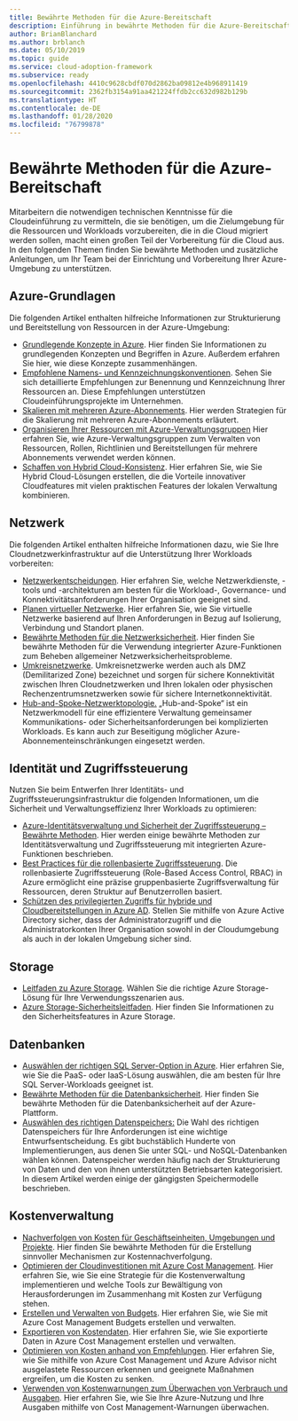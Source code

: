 ```yaml
---
title: Bewährte Methoden für die Azure-Bereitschaft
description: Einführung in bewährte Methoden für die Azure-Bereitschaft
author: BrianBlanchard
ms.author: brblanch
ms.date: 05/10/2019
ms.topic: guide
ms.service: cloud-adoption-framework
ms.subservice: ready
ms.openlocfilehash: 4410c9628cbdf070d2862ba09812e4b968911419
ms.sourcegitcommit: 2362fb3154a91aa421224ffdb2cc632d982b129b
ms.translationtype: HT
ms.contentlocale: de-DE
ms.lasthandoff: 01/28/2020
ms.locfileid: "76799878"
---
```

# <a name="best-practices-for-azure-readiness"></a>Bewährte Methoden für die Azure-Bereitschaft

Mitarbeitern die notwendigen technischen Kenntnisse für die Cloudeinführung zu vermitteln, die sie benötigen, um die Zielumgebung für die Ressourcen und Workloads vorzubereiten, die in die Cloud migriert werden sollen, macht einen großen Teil der Vorbereitung für die Cloud aus. In den folgenden Themen finden Sie bewährte Methoden und zusätzliche Anleitungen, um Ihr Team bei der Einrichtung und Vorbereitung Ihrer Azure-Umgebung zu unterstützen.

## <a name="azure-fundamentals"></a>Azure-Grundlagen

Die folgenden Artikel enthalten hilfreiche Informationen zur Strukturierung und Bereitstellung von Ressourcen in der Azure-Umgebung:

- [Grundlegende Konzepte in Azure](../considerations/fundamental-concepts.md). Hier finden Sie Informationen zu grundlegenden Konzepten und Begriffen in Azure. Außerdem erfahren Sie hier, wie diese Konzepte zusammenhängen.
- [Empfohlene Namens- und Kennzeichnungskonventionen](../azure-best-practices/naming-and-tagging.md). Sehen Sie sich detaillierte Empfehlungen zur Benennung und Kennzeichnung Ihrer Ressourcen an. Diese Empfehlungen unterstützen Cloudeinführungsprojekte im Unternehmen.
- [Skalieren mit mehreren Azure-Abonnements](../azure-best-practices/scaling-subscriptions.md). Hier werden Strategien für die Skalierung mit mehreren Azure-Abonnements erläutert.
- [Organisieren Ihrer Ressourcen mit Azure-Verwaltungsgruppen](https://docs.microsoft.com/azure/governance/management-groups/?toc=https://docs.microsoft.com/azure/cloud-adoption-framework/toc.json&bc=https://docs.microsoft.com/azure/cloud-adoption-framework/_bread/toc.json) Hier erfahren Sie, wie Azure-Verwaltungsgruppen zum Verwalten von Ressourcen, Rollen, Richtlinien und Bereitstellungen für mehrere Abonnements verwendet werden können.
- [Schaffen von Hybrid Cloud-Konsistenz](../considerations/hybrid-consistency.md). Hier erfahren Sie, wie Sie Hybrid Cloud-Lösungen erstellen, die die Vorteile innovativer Cloudfeatures mit vielen praktischen Features der lokalen Verwaltung kombinieren.

## <a name="networking"></a>Netzwerk

Die folgenden Artikel enthalten hilfreiche Informationen dazu, wie Sie Ihre Cloudnetzwerkinfrastruktur auf die Unterstützung Ihrer Workloads vorbereiten:

- [Netzwerkentscheidungen](../considerations/networking-options.md). Hier erfahren Sie, welche Netzwerkdienste, -tools und -architekturen am besten für die Workload-, Governance- und Konnektivitätsanforderungen Ihrer Organisation geeignet sind.
- [Planen virtueller Netzwerke](https://docs.microsoft.com/azure/virtual-network/virtual-network-vnet-plan-design-arm?toc=https://docs.microsoft.com/azure/cloud-adoption-framework/toc.json&bc=https://docs.microsoft.com/azure/cloud-adoption-framework/_bread/toc.json). Hier erfahren Sie, wie Sie virtuelle Netzwerke basierend auf Ihren Anforderungen in Bezug auf Isolierung, Verbindung und Standort planen.
- [Bewährte Methoden für die Netzwerksicherheit](https://docs.microsoft.com/azure/security/azure-security-network-security-best-practices?toc=https://docs.microsoft.com/azure/cloud-adoption-framework/toc.json&bc=https://docs.microsoft.com/azure/cloud-adoption-framework/_bread/toc.json). Hier finden Sie bewährte Methoden für die Verwendung integrierter Azure-Funktionen zum Beheben allgemeiner Netzwerksicherheitsprobleme.
- [Umkreisnetzwerke](./perimeter-networks.md). Umkreisnetzwerke werden auch als DMZ (Demilitarized Zone) bezeichnet und sorgen für sichere Konnektivität zwischen Ihren Cloudnetzwerken und Ihren lokalen oder physischen Rechenzentrumsnetzwerken sowie für sichere Internetkonnektivität.
- [Hub-and-Spoke-Netzwerktopologie.](./hub-spoke-network-topology.md) „Hub-and-Spoke“ ist ein Netzwerkmodell für eine effizientere Verwaltung gemeinsamer Kommunikations- oder Sicherheitsanforderungen bei komplizierten Workloads. Es kann auch zur Beseitigung möglicher Azure-Abonnementeinschränkungen eingesetzt werden.

## <a name="identity-and-access-control"></a>Identität und Zugriffssteuerung

Nutzen Sie beim Entwerfen Ihrer Identitäts- und Zugriffssteuerungsinfrastruktur die folgenden Informationen, um die Sicherheit und Verwaltungseffizienz Ihrer Workloads zu optimieren:

- [Azure-Identitätsverwaltung und Sicherheit der Zugriffssteuerung – Bewährte Methoden](https://docs.microsoft.com/azure/security/azure-security-identity-management-best-practices?toc=https://docs.microsoft.com/azure/cloud-adoption-framework/toc.json&bc=https://docs.microsoft.com/azure/cloud-adoption-framework/_bread/toc.json). Hier werden einige bewährte Methoden zur Identitätsverwaltung und Zugriffssteuerung mit integrierten Azure-Funktionen beschrieben.
- [Best Practices für die rollenbasierte Zugriffssteuerung](../considerations/roles.md). Die rollenbasierte Zugriffssteuerung (Role-Based Access Control, RBAC) in Azure ermöglicht eine präzise gruppenbasierte Zugriffsverwaltung für Ressourcen, deren Struktur auf Benutzerrollen basiert.
- [Schützen des privilegierten Zugriffs für hybride und Cloudbereitstellungen in Azure AD](https://docs.microsoft.com/azure/active-directory/users-groups-roles/directory-admin-roles-secure?toc=https://docs.microsoft.com/azure/cloud-adoption-framework/toc.json&bc=https://docs.microsoft.com/azure/cloud-adoption-framework/_bread/toc.json). Stellen Sie mithilfe von Azure Active Directory sicher, dass der Administratorzugriff und die Administratorkonten Ihrer Organisation sowohl in der Cloudumgebung als auch in der lokalen Umgebung sicher sind.

## <a name="storage"></a>Storage

- [Leitfaden zu Azure Storage](../considerations/storage-options.md). Wählen Sie die richtige Azure Storage-Lösung für Ihre Verwendungsszenarien aus.
- [Azure Storage-Sicherheitsleitfaden](https://docs.microsoft.com/azure/storage/common/storage-security-guide?toc=https://docs.microsoft.com/azure/cloud-adoption-framework/toc.json&bc=https://docs.microsoft.com/azure/cloud-adoption-framework/_bread/toc.json). Hier finden Sie Informationen zu den Sicherheitsfeatures in Azure Storage.

## <a name="databases"></a>Datenbanken

- [Auswählen der richtigen SQL Server-Option in Azure](https://docs.microsoft.com/azure/sql-database/sql-database-paas-vs-sql-server-iaas?toc=https://docs.microsoft.com/azure/cloud-adoption-framework/toc.json&bc=https://docs.microsoft.com/azure/cloud-adoption-framework/_bread/toc.json). Hier erfahren Sie, wie Sie die PaaS- oder IaaS-Lösung auswählen, die am besten für Ihre SQL Server-Workloads geeignet ist.
- [Bewährte Methoden für die Datenbanksicherheit](https://docs.microsoft.com/azure/security/azure-database-security-best-practices?toc=https://docs.microsoft.com/azure/cloud-adoption-framework/toc.json&bc=https://docs.microsoft.com/azure/cloud-adoption-framework/_bread/toc.json). Hier finden Sie bewährte Methoden für die Datenbanksicherheit auf der Azure-Plattform.
- [Auswählen des richtigen Datenspeichers:](https://docs.microsoft.com/azure/architecture/guide/technology-choices/data-store-overview) Die Wahl des richtigen Datenspeichers für Ihre Anforderungen ist eine wichtige Entwurfsentscheidung. Es gibt buchstäblich Hunderte von Implementierungen, aus denen Sie unter SQL- und NoSQL-Datenbanken wählen können. Datenspeicher werden häufig nach der Strukturierung von Daten und den von ihnen unterstützten Betriebsarten kategorisiert. In diesem Artikel werden einige der gängigsten Speichermodelle beschrieben.

## <a name="cost-management"></a>Kostenverwaltung

- [Nachverfolgen von Kosten für Geschäftseinheiten, Umgebungen und Projekte](./track-costs.md). Hier finden Sie bewährte Methoden für die Erstellung sinnvoller Mechanismen zur Kostennachverfolgung.
- [Optimieren der Cloudinvestitionen mit Azure Cost Management](https://docs.microsoft.com/azure/cost-management/cost-mgt-best-practices?toc=https://docs.microsoft.com/azure/cloud-adoption-framework/toc.json&bc=https://docs.microsoft.com/azure/cloud-adoption-framework/_bread/toc.json). Hier erfahren Sie, wie Sie eine Strategie für die Kostenverwaltung implementieren und welche Tools zur Bewältigung von Herausforderungen im Zusammenhang mit Kosten zur Verfügung stehen.
- [Erstellen und Verwalten von Budgets](https://docs.microsoft.com/azure/cost-management/tutorial-acm-create-budgets?toc=https://docs.microsoft.com/azure/cloud-adoption-framework/toc.json&bc=https://docs.microsoft.com/azure/cloud-adoption-framework/_bread/toc.json). Hier erfahren Sie, wie Sie mit Azure Cost Management Budgets erstellen und verwalten.
- [Exportieren von Kostendaten](https://docs.microsoft.com/azure/cost-management/tutorial-export-acm-data?toc=https://docs.microsoft.com/azure/cloud-adoption-framework/toc.json&bc=https://docs.microsoft.com/azure/cloud-adoption-framework/_bread/toc.json). Hier erfahren Sie, wie Sie exportierte Daten in Azure Cost Management erstellen und verwalten.
- [Optimieren von Kosten anhand von Empfehlungen](https://docs.microsoft.com/azure/cost-management/tutorial-acm-opt-recommendations?toc=https://docs.microsoft.com/azure/cloud-adoption-framework/toc.json&bc=https://docs.microsoft.com/azure/cloud-adoption-framework/_bread/toc.json). Hier erfahren Sie, wie Sie mithilfe von Azure Cost Management und Azure Advisor nicht ausgelastete Ressourcen erkennen und geeignete Maßnahmen ergreifen, um die Kosten zu senken.
- [Verwenden von Kostenwarnungen zum Überwachen von Verbrauch und Ausgaben](https://docs.microsoft.com/azure/cost-management/cost-mgt-alerts-monitor-usage-spending?toc=https://docs.microsoft.com/azure/cloud-adoption-framework/toc.json&bc=https://docs.microsoft.com/azure/cloud-adoption-framework/_bread/toc.json). Hier erfahren Sie, wie Sie Ihre Azure-Nutzung und Ihre Ausgaben mithilfe von Cost Management-Warnungen überwachen.
